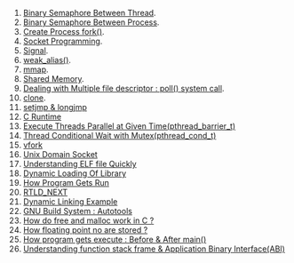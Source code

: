 1. [Binary Semaphore Between Thread](https://github.com/VisheshPatel/Linux-System-Programming/blob/master/Binary%20Semaphore%20Between%20Threads.md).
2. [Binary Semaphore Between Process](https://github.com/VisheshPatel/Linux-System-Programming/blob/master/Semaphore%20Between%20Processes.md).
3. [Create Process fork()](https://github.com/VisheshPatel/Linux-System-Programming/blob/master/fork.md).
4. [Socket Programming](https://github.com/VisheshPatel/Linux-System-Programming/blob/master/Socket%20Programming.md).
5. [Signal](https://github.com/VisheshPatel/Linux-System-Programming/blob/master/signal.md).
6. [weak_alias()](https://github.com/VisheshPatel/Linux-System-Programming/blob/master/weak_alias%20%20Default%20Handlers.md).
7. [mmap](https://github.com/VisheshPatel/Linux-System-Programming/blob/master/mmap.md).
8. [Shared Memory](https://github.com/VisheshPatel/Linux-System-Programming/blob/master/Shared%20Memory.md).
9. [Dealing with Multiple file descriptor : poll() system call](https://github.com/VisheshPatel/Linux-System-Programming/blob/master/Dealing%20with%20Multiple%20file%20descriptor%20:%20poll()%20system%20call.md).
10. [clone](https://github.com/VisheshPatel/Linux-System-Programming/blob/master/clone.md).
11. [setjmp & longjmp](https://github.com/VisheshPatel/Linux-System-Programming/blob/master/setjmp%20&%20longjmp%20Error%20Handling.md)
12. [C Runtime](https://github.com/VisheshPatel/Linux-System-Programming/blob/master/C%20Runtime.md)
13. [Execute Threads Parallel at Given Time(pthread_barrier_t)](https://github.com/VisheshPatel/Linux-System-Programming/blob/master/Execute%20Threads%20Parallel%20at%20Given%20Time(pthread_barrier).md)
14. [Thread Conditional Wait with Mutex(pthread_cond_t)](https://github.com/VisheshPatel/Linux-System-Programming/blob/master/Thread%20Conditional%20Wait%20with%20Mutex(pthread_cond_t).md)
15. [vfork](https://github.com/VisheshPatel/Linux-System-Programming/blob/master/vfork.md)
16. [Unix Domain Socket](https://github.com/VisheshPatel/Linux-System-Programming/blob/master/Unix%20Domain%20Socket%20Example.md)
17. [Understanding ELF file Quickly](https://github.com/VisheshPatel/Linux-System-Programming/blob/master/Understanding%20ELF%20file%20Quickly.md)
18. [Dynamic Loading Of Library](https://github.com/VisheshPatel/Linux-System-Programming/blob/master/Dynamic%20Loading%20Of%20Library.md)
19. [How Program Gets Run](https://github.com/VisheshPatel/Linux-System-Programming/blob/master/How%20Program%20Gets%20Run.md)
20. [RTLD_NEXT](https://github.com/VisheshPatel/Linux-System-Programming/blob/master/RTLD_NEXT.md)
21. [Dynamic Linking Example](https://github.com/VisheshPatel/Linux-System-Programming/blob/master/Dynamic%20Linking%20Example.md)
22. [GNU Build System : Autotools](https://github.com/VisheshPatel/Linux-System-Programming/blob/master/GNU%20Build%20System%20:%20Autotools%20.md)
23. [How do free and malloc work in C ?](https://github.com/VisheshPatel/Linux-System-Programming/blob/master/How%20do%20free%20and%20malloc%20work%20in%20C.md)
24. [How floating point no are stored ?](https://github.com/VisheshPatel/Linux-System-Programming/blob/master/How%20floating%20point%20no%20are%20stored%20%3F.md)
25. [How program gets execute : Before & After main()](https://github.com/VisheshPatel/Linux-System-Programming/blob/master/How%20program%20gets%20execute%20:%20Before%20%26%20After%20main().md)
26. [Understanding function stack frame & Application Binary Interface(ABI)](https://github.com/VisheshPatel/Linux-System-Programming/blob/master/Understanding%20function%20stack%20frame%20%26%20Application%20Binary%20Interface(ABI))
